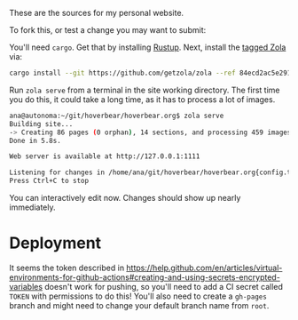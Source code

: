 These are the sources for my personal website.

To fork this, or test a change you may want to submit:

You'll need `cargo`. Get that by installing [Rustup](https://rustup.rs/). Next, install the [tagged Zola](https://github.com/getzola/zola/releases/tag/v0.12.2) via:

```bash
cargo install --git https://github.com/getzola/zola --ref 84ecd2ac5e2913426ea6e6a9dc55928e81d0df25
```

Run `zola serve` from a terminal in the site working directory. The first time you do this, it could take a long time, as it has to process a lot of images.

```bash
ana@autonoma:~/git/hoverbear/hoverbear.org$ zola serve
Building site...
-> Creating 86 pages (0 orphan), 14 sections, and processing 459 images
Done in 5.8s.

Web server is available at http://127.0.0.1:1111

Listening for changes in /home/ana/git/hoverbear/hoverbear.org{config.toml, content, sass, static, templates}
Press Ctrl+C to stop
```

You can interactively edit now. Changes should show up nearly immediately.


# Deployment

It seems the token described in https://help.github.com/en/articles/virtual-environments-for-github-actions#creating-and-using-secrets-encrypted-variables doesn't work for pushing, so you'll need to add a CI secret called `TOKEN` with permissions to do this! You'll also need to create a `gh-pages` branch and might need to change your default branch name from `root`.